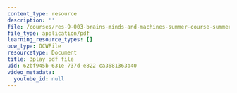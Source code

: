 ```yaml
---
content_type: resource
description: ''
file: /courses/res-9-003-brains-minds-and-machines-summer-course-summer-2015/62bf945b631e737de822ca3681363b40_fmmRyV9ObkU.pdf
file_type: application/pdf
learning_resource_types: []
ocw_type: OCWFile
resourcetype: Document
title: 3play pdf file
uid: 62bf945b-631e-737d-e822-ca3681363b40
video_metadata:
  youtube_id: null
---
```

